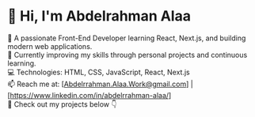# 👋 Hi, I'm Abdelrahman Alaa

🎯 A passionate Front-End Developer learning React, Next.js, and building modern web applications.  
🌱 Currently improving my skills through personal projects and continuous learning.  
💻 Technologies: HTML, CSS, JavaScript, React, Next.js  
📫 Reach me at: [Abdelrrahman.Alaa.Work@gmail.com] | [https://www.linkedin.com/in/abdelrrahman-alaa/]  
🚀 Check out my projects below 👇
